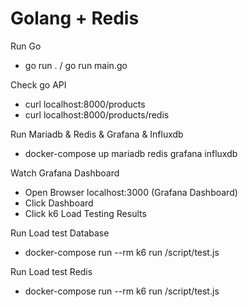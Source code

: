 # Golang + Redis

Run Go 
- go run . / go run main.go

Check go API
- curl localhost:8000/products
- curl localhost:8000/products/redis

Run Mariadb & Redis & Grafana & Influxdb
- docker-compose up mariadb redis grafana influxdb

Watch Grafana Dashboard
- Open Browser localhost:3000 (Grafana Dashboard)
- Click Dashboard
- Click k6 Load Testing Results

Run Load test Database
- docker-compose run --rm k6 run /script/test.js

Run Load test Redis
- docker-compose run --rm k6 run /script/test.js


